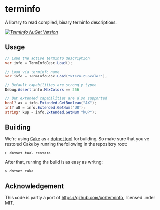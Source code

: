 # terminfo

A library to read compiled, binary terminfo descriptions.

_[![TermInfo NuGet Version](https://img.shields.io/nuget/v/TermInfo.svg?style=flat&label=NuGet%3A%20TermInfo)](https://www.nuget.org/packages/TermInfo)_

## Usage

```csharp
// Load the active terminfo description
var info = TermInfoDesc.Load();

// Load via terminfo name
var info = TermInfoDesc.Load("xterm-256color");

// Default capabilities are strongly typed
Debug.Assert(info.MaxColors == 256)

// But extended capabilities are also supported
bool? ax = info.Extended.GetBoolean("AX");
int? u8 = info.Extended.GetNum("U8");
string? kup = info.Extended.GetNum("kUP");
```

## Building

We're using [Cake](https://github.com/cake-build/cake) as a 
[dotnet tool](https://docs.microsoft.com/en-us/dotnet/core/tools/global-tools) 
for building. So make sure that you've restored Cake by running 
the following in the repository root:

```
> dotnet tool restore
```

After that, running the build is as easy as writing:

```
> dotnet cake
```

## Acknowledgement

This code is partly a port of https://github.com/xo/terminfo,
licensed under [MIT](https://github.com/xo/terminfo/blob/ca9a967f877831dd8742c136f5c19f82d03673f4/LICENSE).
